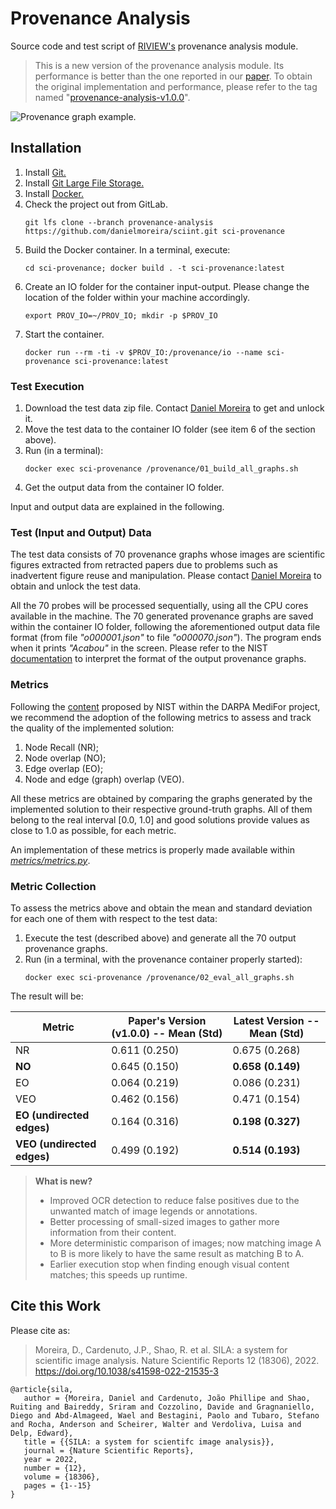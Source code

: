 # Provenance Analysis

Source code and test script of [RIVIEW's](https://github.com/danielmoreira/sciint/tree/master) provenance analysis
module.

> This is a new version of the provenance analysis module.
> Its performance is better than the one reported in our
> [paper](https://www.nature.com/articles/s41598-022-21535-3).
> To obtain the original implementation and performance, please refer to the tag named
> "[provenance-analysis-v1.0.0](https://github.com/danielmoreira/sciint/releases/tag/provenance-analysis-v1.0.0)".

![Provenance graph example.](prov-graph-example.png)

## Installation

1. Install [Git.](https://github.com/git-guides/install-git)
2. Install [Git Large File Storage.](https://git-lfs.github.com/)
3. Install [Docker.](https://docs.docker.com/get-docker/)
4. Check the project out from GitLab.
    ```
    git lfs clone --branch provenance-analysis https://github.com/danielmoreira/sciint.git sci-provenance
    ```
5. Build the Docker container. In a terminal, execute:
    ```
    cd sci-provenance; docker build . -t sci-provenance:latest
    ```
6. Create an IO folder for the container input-output. Please change the location of the folder within your machine
   accordingly.
    ```
    export PROV_IO=~/PROV_IO; mkdir -p $PROV_IO
    ```
7. Start the container.
    ```
    docker run --rm -ti -v $PROV_IO:/provenance/io --name sci-provenance sci-provenance:latest
    ```

### Test Execution

1. Download the test data zip file.
   Contact [Daniel Moreira](dmoreira1@luc.edu) to get and unlock it.
2. Move the test data to the container IO folder (see item 6 of the section above).
3. Run (in a terminal):
   ```
   docker exec sci-provenance /provenance/01_build_all_graphs.sh
   ```
4. Get the output data from the container IO folder.

Input and output data are explained in the following.

### Test (Input and Output) Data

The test data consists of 70 provenance graphs whose images are scientific figures extracted from retracted papers due
to problems such as inadvertent figure reuse and manipulation. Please contact [Daniel Moreira](dmoreira1@luc.edu)
to obtain and unlock the test data.

All the 70 probes will be processed sequentially, using all the CPU cores available in the machine. The 70 generated
provenance graphs are saved within the container IO folder, following the aforementioned output data file format (from
file *"o000001.json"* to file *"o000070.json"*). The program ends when it prints *"Acabou"* in the screen. Please refer
to the NIST [documentation](https://www.nist.gov/system/files/documents/2019/03/12/mfc2019evaluationplan.pdf) to
interpret the format of the output provenance graphs.

### Metrics

Following the [content](https://www.nist.gov/system/files/documents/2019/03/12/mfc2019evaluationplan.pdf)
proposed by NIST within the DARPA MediFor project, we recommend the adoption of the following metrics to assess and
track the quality of the implemented solution:

1. Node Recall (NR);
2. Node overlap (NO);
3. Edge overlap (EO);
4. Node and edge (graph) overlap (VEO).

All these metrics are obtained by comparing the graphs generated by the implemented solution to their respective
ground-truth graphs. All of them belong to the real interval [0.0, 1.0] and good solutions provide values as close to
1.0
as possible, for each metric.

An implementation of these metrics is properly made available within [*metrics/metrics.py*](metrics/metrics.py).

### Metric Collection

To assess the metrics above and obtain the mean and standard deviation for each one of them with respect to the test
data:

1. Execute the test (described above) and generate all the 70 output provenance graphs.
2. Run (in a terminal, with the provenance container properly started):
   ```
   docker exec sci-provenance /provenance/02_eval_all_graphs.sh
   ```

The result will be:

Metric                     | Paper's Version (v1.0.0) -- Mean (Std) | Latest Version -- Mean (Std)                
---------------------------|----------------------------------------|-----------------------------
NR                         | 0.611 (0.250)                          | 0.675 (0.268)
**NO**                     | 0.645 (0.150)                          | **0.658 (0.149)**
EO                         | 0.064 (0.219)                          | 0.086 (0.231)
VEO                        | 0.462 (0.156)                          | 0.471 (0.154)
**EO (undirected edges)**  | 0.164 (0.316)                          | **0.198 (0.327)**
**VEO (undirected edges)** | 0.499 (0.192)                          | **0.514 (0.193)**

> **What is new?**   
> * Improved OCR detection to reduce false positives due to the unwanted match of image legends or annotations.
> * Better processing of small-sized images to gather more information from their content.
> * More deterministic comparison of images; now matching image A to B is more likely to have the same result as matching B to A.
> * Earlier execution stop when finding enough visual content matches; this speeds up runtime.

## Cite this Work

Please cite as:
> Moreira, D., Cardenuto, J.P., Shao, R. et al. SILA: a system for scientific image analysis. Nature Scientific Reports
> 12 (18306), 2022.
> https://doi.org/10.1038/s41598-022-21535-3

```
@article{sila,
   author = {Moreira, Daniel and Cardenuto, João Phillipe and Shao, Ruiting and Baireddy, Sriram and Cozzolino, Davide and Gragnaniello, Diego and Abd‑Almageed, Wael and Bestagini, Paolo and Tubaro, Stefano and Rocha, Anderson and Scheirer, Walter and Verdoliva, Luisa and Delp, Edward},
   title = {{SILA: a system for scientifc image analysis}},
   journal = {Nature Scientific Reports},
   year = 2022,
   number = {12},
   volume = {18306},
   pages = {1--15}
}
```
